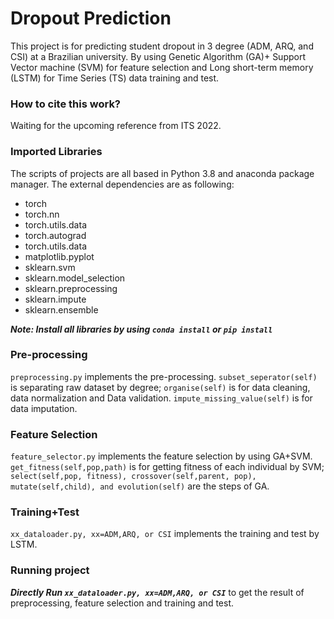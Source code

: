 # Dropout Prediction

This project is for predicting student dropout in 3 degree (ADM, ARQ, and CSI) at a Brazilian university. By using Genetic Algorithm (GA)+ Support Vector machine (SVM) for feature selection and Long short-term memory (LSTM) for Time Series (TS) data training and test.

### How to cite this work?

Waiting for the upcoming reference from ITS 2022.

### Imported Libraries
The scripts of projects are all based in Python 3.8 and anaconda package manager. The external dependencies are as following:

* torch
* torch.nn
* torch.utils.data
* torch.autograd
* torch.utils.data
* matplotlib.pyplot 
* sklearn.svm
* sklearn.model_selection
* sklearn.preprocessing
* sklearn.impute
* sklearn.ensemble

***Note: Install all libraries by using `conda install` or `pip install`***

### Pre-processing
`preprocessing.py` implements the pre-processing. `subset_seperator(self)` is separating raw dataset by degree; `organise(self)` is for data cleaning, data normalization and Data validation. `impute_missing_value(self)` is for data imputation.



### Feature Selection

`feature_selector.py` implements the feature selection by using GA+SVM. `get_fitness(self,pop,path)` is for getting fitness of each individual by SVM; `select(self,pop, fitness), crossover(self,parent, pop), mutate(self,child), and evolution(self)` are the steps of GA.


### Training+Test
`xx_dataloader.py, xx=ADM,ARQ, or CSI` implements the training and test by LSTM.

### Running project

***Directly Run `xx_dataloader.py, xx=ADM,ARQ, or CSI`*** to get the result of preprocessing, feature selection and training and test.


